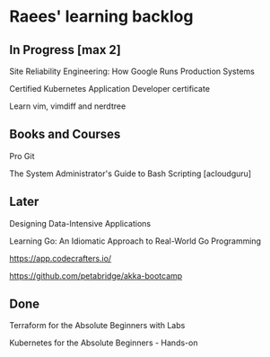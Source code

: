 # Raees' learning backlog

## In Progress [max 2]
Site Reliability Engineering: How Google Runs Production Systems

Certified Kubernetes Application Developer certificate

Learn vim, vimdiff and nerdtree

## Books and Courses
Pro Git

The System Administrator's Guide to Bash Scripting [acloudguru]

## Later
Designing Data-Intensive Applications

Learning Go: An Idiomatic Approach to Real-World Go Programming

https://app.codecrafters.io/

https://github.com/petabridge/akka-bootcamp

## Done
Terraform for the Absolute Beginners with Labs

Kubernetes for the Absolute Beginners - Hands-on
